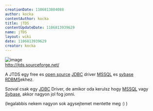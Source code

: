 ```yaml
---
creationDate: 1106813804088 
author: kocka 
contentAuthor: kocka 
title: jTDS 
contentUpdateDate: 1106813939629 
name: jTDS 
layout: wiki 
date: 1106813939629 
creator: kocka 
---
```

![image](http://jtds.sourceforge.net/images/logo.gif)<br/>
http://jtds.sourceforge.net/

A JTDS egy free es [open source](Open%20Source.html) [JDBC](JDBC.html) driver [MSSQL](MSSQL.html) es [sybase](Sybase.html) [RDBMS](RDBMS.html)ekhez.

Szoval csak egy [JDBC](JDBC.html) Driver, de amikor oda kerulsz hogy [MSSQL](MSSQL.html) vagy [Sybase](Sybase.html), akkor nagyon jol fog jonni.

(legalabbis nekem nagyon sok agysejtemet mentette meg :) )
